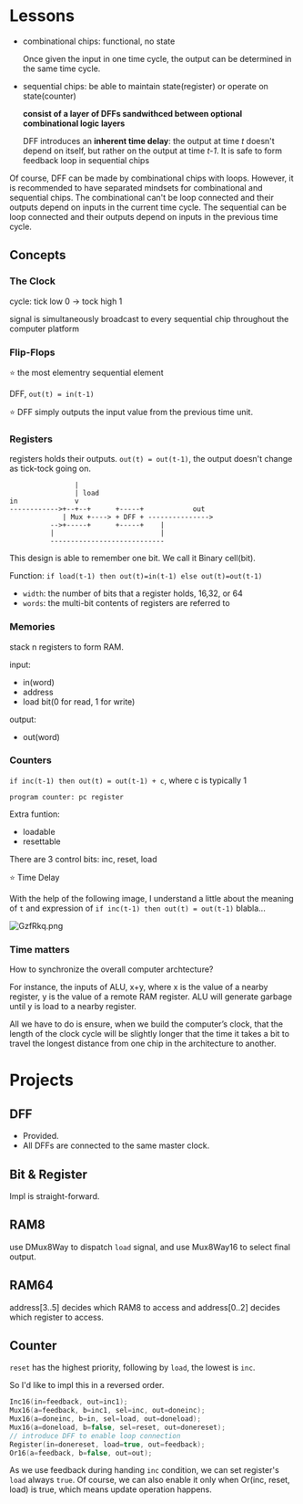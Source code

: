 # Lessons

- combinational chips: functional, no state

    Once given the input in one time cycle, the output can be determined in the same time cycle.

- sequential chips: be able to maintain state(register) or operate on state(counter) 
    
    **consist of a layer of DFFs sandwithced between optional combinational logic layers**
    
    DFF introduces an **inherent time delay**: the output at time *t* doesn't depend on itself, but rather on the output at time *t-1*. It is safe to form feedback loop in sequential chips


Of course, DFF can be made by combinational chips with loops. However, it is recommended to have separated mindsets for combinational and sequential chips. The combinational can't be loop connected and their outputs depend on inputs in the current time cycle. The sequential can be loop connected and their outputs depend on inputs in the previous time cycle.


## Concepts

### The Clock

cycle: tick low 0 -> tock high 1

signal is simultaneously broadcast to every sequential chip throughout the computer platform

### Flip-Flops

⭐ the most elementry sequential element

DFF, `out(t) = in(t-1)`

⭐ DFF simply outputs the input value from the previous time unit.

### Registers

registers holds their outputs. `out(t) = out(t-1)`, the output doesn't change as tick-tock going on.

```shell
                |
                | load
in              v
------------>+--+--+      +-----+            out
             | Mux +----> + DFF + ---------------> 
          -->+-----+      +-----+    |
          |                          |
          ----------------------------
```

This design is able to remember one bit. We call it Binary cell(bit).

Function: `if load(t-1) then out(t)=in(t-1) else out(t)=out(t-1)`

- `width`: the number of bits that a register holds, 16,32, or 64
- `words`: the multi-bit contents of registers are referred to

### Memories

stack n registers to form RAM.

input:
- in(word)
- address
- load bit(0 for read, 1 for write)

output:
- out(word)

### Counters
`if inc(t-1) then out(t) = out(t-1) + c`, where c is typically 1

`program counter: pc register`

Extra funtion:

- loadable
- resettable

There are 3 control bits: inc, reset, load


⭐ Time Delay

With the help of the following image, I understand a little about the meaning of `t` and expression of `if inc(t-1) then out(t) = out(t-1)` blabla...

![GzfRkq.png](https://s1.ax1x.com/2020/04/14/GzfRkq.png)

### Time matters

How to synchronize the overall computer archtecture?

For instance, the inputs of ALU, x+y, where x is the value of a nearby register, y is the value of a remote RAM register. ALU will generate garbage until y is load to a nearby register.

All we have to do is ensure, when we build the computer’s clock, that
the length of the clock cycle will be slightly longer that the time it takes a bit to travel
the longest distance from one chip in the architecture to another. 


# Projects

## DFF

- Provided. 
- All DFFs are connected to the same master clock.

## Bit & Register

Impl is straight-forward.

## RAM8

use DMux8Way to dispatch `load` signal, and use Mux8Way16 to select final output.

## RAM64

address[3..5] decides which RAM8 to access and address[0..2] decides which register to access.

## Counter


`reset` has the highest priority, following by `load`, the lowest is `inc`.

So I'd like to impl this in a reversed order.

```c
Inc16(in=feedback, out=inc1);
Mux16(a=feedback, b=inc1, sel=inc, out=doneinc);
Mux16(a=doneinc, b=in, sel=load, out=doneload);
Mux16(a=doneload, b=false, sel=reset, out=donereset);
// introduce DFF to enable loop connection
Register(in=donereset, load=true, out=feedback);
Or16(a=feedback, b=false, out=out);
```

As we use feedback during handing `inc` condition, we can set register's `load` always `true`. Of course, we can also enable it only when Or(inc, reset, load) is true, which means update operation happens.
